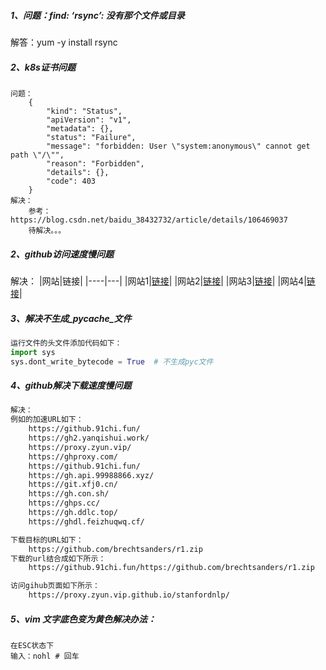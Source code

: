 ##### 1、问题：find: ‘rsync’: 没有那个文件或目录
解答：yum -y install rsync

##### 2、k8s证书问题
```
问题：
    {
        "kind": "Status",
        "apiVersion": "v1",
        "metadata": {},
        "status": "Failure",
        "message": "forbidden: User \"system:anonymous\" cannot get path \"/\"",
        "reason": "Forbidden",
        "details": {},
        "code": 403
    }
解决：
    参考：https://blog.csdn.net/baidu_38432732/article/details/106469037
    待解决。。。
```
##### 2、github访问速度慢问题
解决：
|网站|链接|
|----|---|
|网站1|[链接](https://hub.njuu.cf/)|
|网站2|[链接](https://hub.yzuu.cf/)|
|网站3|[链接](https://hub.nuaa.cf/)|
|网站4|[链接](https://hub.fgit.ml/)|

##### 3、解决不生成_pycache_文件
```python
运行文件的头文件添加代码如下：
import sys
sys.dont_write_bytecode = True  # 不生成pyc文件
```

##### 4、github解决下载速度慢问题
```bash
解决：
例如的加速URL如下：
    https://github.91chi.fun/
    https://gh2.yanqishui.work/
    https://proxy.zyun.vip/
    https://ghproxy.com/
    https://github.91chi.fun/
    https://gh.api.99988866.xyz/
    https://git.xfj0.cn/
    https://gh.con.sh/
    https://ghps.cc/
    https://gh.ddlc.top/
    https://ghdl.feizhuqwq.cf/

下载目标的URL如下：
    https://github.com/brechtsanders/r1.zip
下载的url结合成如下所示：
    https://github.91chi.fun/https://github.com/brechtsanders/r1.zip

访问gihub页面如下所示：
    https://proxy.zyun.vip.github.io/stanfordnlp/
```

##### 5、vim 文字底色变为黄色解决办法：
```shell
在ESC状态下
输入：nohl # 回车
```